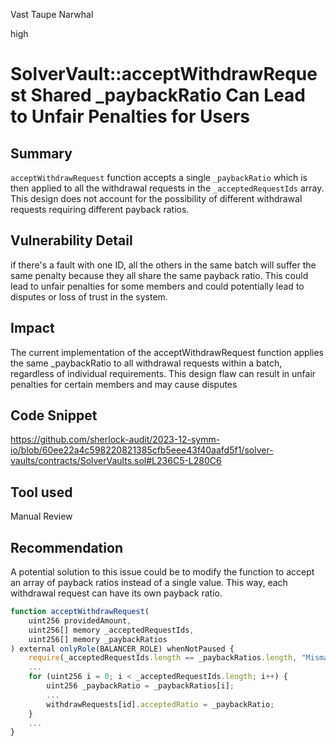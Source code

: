 Vast Taupe Narwhal

high

# SolverVault::acceptWithdrawRequest Shared _paybackRatio Can Lead to Unfair Penalties for Users

## Summary

``acceptWithdrawRequest`` function accepts a single ``_paybackRatio`` which is then applied to all the withdrawal requests in the ``_acceptedRequestIds`` array. This design does not account for the possibility of different withdrawal requests requiring different payback ratios.

## Vulnerability Detail

if there's a fault with one ID, all the others in the same batch will suffer the same penalty because they all share the same payback ratio. This could lead to unfair penalties for some members and could potentially lead to disputes or loss of trust in the system.

## Impact
The current implementation of the acceptWithdrawRequest function applies the same _paybackRatio to all withdrawal requests within a batch, regardless of individual requirements. This design flaw can result in unfair penalties for certain members and may cause disputes

## Code Snippet

https://github.com/sherlock-audit/2023-12-symm-io/blob/60ee22a4c598220821385cfb5eee43f40aafd5f1/solver-vaults/contracts/SolverVaults.sol#L236C5-L280C6

## Tool used

Manual Review

## Recommendation

A potential solution to this issue could be to modify the function to accept an array of payback ratios instead of a single value. This way, each withdrawal request can have its own payback ratio.

```js
function acceptWithdrawRequest(
    uint256 providedAmount,
    uint256[] memory _acceptedRequestIds,
    uint256[] memory _paybackRatios
) external onlyRole(BALANCER_ROLE) whenNotPaused {
    require(_acceptedRequestIds.length == _paybackRatios.length, "Mismatched arrays");
    ...
    for (uint256 i = 0; i < _acceptedRequestIds.length; i++) {
        uint256 _paybackRatio = _paybackRatios[i];
        ...
        withdrawRequests[id].acceptedRatio = _paybackRatio;
    }
    ...
}
```
